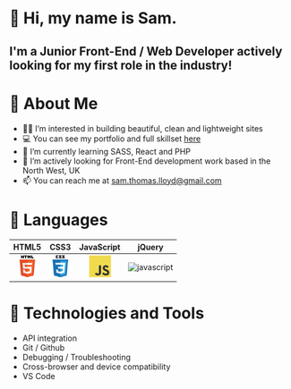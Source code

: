 # 👋 Hi, my name is Sam.
## I'm a Junior Front-End / Web Developer actively looking for my first role in the industry!  

# 👤 About Me
- 🙋‍♂️ I’m interested in building beautiful, clean and lightweight sites
- 💻 You can see my portfolio and full skillset [here](https://samllo.github.io/Portfolio-2021/)
- 🌱 I’m currently learning SASS, React and PHP
- 👀 I’m actively looking for Front-End development work based in the North West, UK
- 📫 You can reach me at sam.thomas.lloyd@gmail.com


# 📖 Languages

| HTML5 | CSS3 | JavaScript | jQuery |
:-------------------------:|:-------------------------:|:-------------------------: |:-------------------------: 
| <img src="https://raw.githubusercontent.com/devicons/devicon/master/icons/html5/html5-original-wordmark.svg" alt="html5" width="40" height="40"/> | <img src="https://raw.githubusercontent.com/devicons/devicon/master/icons/css3/css3-original-wordmark.svg" alt="css3" width="40" height="40"/> | <img src="https://raw.githubusercontent.com/devicons/devicon/master/icons/javascript/javascript-original.svg" alt="javascript" width="40" height="40"/> | <img src="https://www.vectorlogo.zone/logos/jquery/jquery-icon.svg" alt="javascript" width="40" height="40"/> |

# 🔧 Technologies and Tools
- API integration
- Git / Github
- Debugging / Troubleshooting
- Cross-browser and device compatibility
- VS Code

